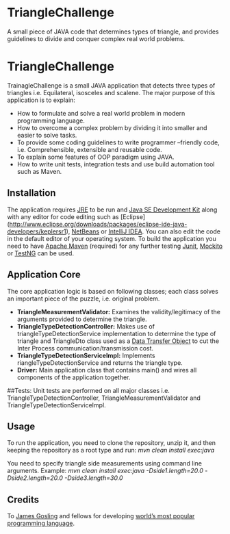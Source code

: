 # TriangleChallenge
A small piece of JAVA code that determines types of triangle, and provides guidelines to divide and conquer complex real world problems.

# TriangleChallenge
TrainagleChallenge is a small JAVA application that detects three types of triangles i.e.  Equilateral, isosceles and scalene.  The major purpose of this application is to explain: 

*	How to formulate and solve a real world problem in modern programming language.
*	How to overcome a complex problem by dividing it into smaller and easier to solve tasks. 
*	To provide some coding guidelines to write programmer –friendly code, i.e.  Comprehensible, extensible and reusable code.
*	To explain some features of OOP paradigm using JAVA.
*	How to write unit tests, integration tests and use build automation tool such as Maven. 

## Installation
The application requires [JRE]( http://www.oracle.com/technetwork/java/javase/downloads/jre8-downloads-2133155.html) to be run and [Java SE Development Kit]( http://www.oracle.com/technetwork/java/javase/downloads/index.html) along with any editor for code editing such as [Eclipse] (http://www.eclipse.org/downloads/packages/eclipse-ide-java-developers/keplersr1), [NetBeans]( https://netbeans.org/features/java/) or [IntelliJ IDEA]( https://www.jetbrains.com/idea/). You can also edit the code in the default editor of your operating system.  To build the application you need to have [Apache Maven]( https://maven.apache.org/download.cgi) (required) for any further testing [Junit]( http://junit.org/junit4/), [Mockito]( http://mockito.org/) or [TestNG](http://testng.org/doc/index.html) can be used. 

## Application Core
The core application logic is based on following classes; each class solves an important piece of the puzzle, i.e. original problem.

*	**TriangleMeasurementValidator:** Examines the validity/legitimacy of the arguments provided to determine the triangle.
* **TriangleTypeDetectionController:** Makes use of triangleTypeDetectionService implementation to determine the type of triangle and TriangleDto class used as a [Data Transfer Object](https://en.wikipedia.org/wiki/Data_transfer_object) to cut the Inter Process communication/transmission cost. 
*	**TriangleTypeDetectionServiceImpl:** Implements riangleTypeDetectionService and returns the triangle type.
*	**Driver:**	Main application class that contains main() and wires all components of the application together.

##Tests: 
Unit tests are performed on all major classes i.e. TriangleTypeDetectionController, TriangleMeasurementValidator and TriangleTypeDetectionServiceImpl. 

## Usage
To run the application, you need to clone the repository, unzip it, and then keeping the repository as a root type and run:  *mvn clean install exec:java*

You need to specify triangle side measurements using command line arguments. 
Example:   *mvn clean install exec:java -Dside1.length=20.0 -Dside2.length=20.0 -Dside3.length=30.0*


## Credits 
To [James Gosling]( https://www.linkedin.com/in/jamesgosling) and fellows for developing [world’s most popular programming language](http://www.tiobe.com/tiobe_index). 




